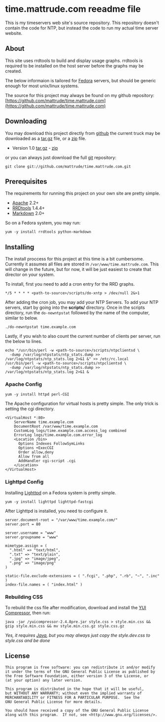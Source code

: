 # time.mattrude.com reeadme file
This is my timeservers web site's source repository.  This repository doesn't contain the code for NTP, but instead the code to run my actual time server website.

## About

This site uses rrdtools to build and display usage graphs.  rrdtools is required to be installed on the host server before the graphs may be created.

The below informaion is tailored for [Fedora](http://fedoraproject.org/) servers, but should be generic enough for most unix/linux systems.

The source for this project may always be found on my github repository: [https://github.com/mattrude/time.mattrude.com](https://github.com/mattrude/time.mattrude.com)

## Downloading

You may download this project directly from [github](https://github.com/mattrude/time.mattrude.com) the current truck may be downloaded as a [tar.gz](https://github.com/mattrude/time.mattrude.com/tarball/master) file, or a [zip](https://github.com/mattrude/time.mattrude.com/zipball/master) file.

* Version 1.0 [tar.gz](https://github.com/mattrude/time.mattrude.com/tarball/1.0) - [zip](https://github.com/mattrude/time.mattrude.com/zipball/1.0)

or you can always just download the full [git](http://git-scm.com) repository:

    git clone git://github.com/mattrude/time.mattrude.com.git

## Prerequisites
The requirements for running this project on your own site are pretty simple.

* [Apache](http://www.apache.org/) 2.2+
* [RRDtools](http://oss.oetiker.ch/rrdtool/doc/index.en.html) 1.4.4+
* [Markdown](http://daringfireball.net/projects/markdown/) 2.0+

So on a Fedora system, you may run:

    yum -y install rrdtools python-markdown

## Installing

The install proccess for this project at this time is a bit cumbersome.  Currently it assumes all files are stored in `/var/www/time.mattrude.com`.  This will change in the future, but for now, it will be just easiest to create that director on your system.

To install, first you need to add a cron entry for the RRD graphs.

    */5 * * * * <path-to-source>/scripts/do-xntp > /dev/null 2&>1

After adding the cron job, you may add your NTP Servers. To add your NTP servers, start by going into the **scripts/** directory.  Once in the scripts directory, run the `do-newntpstat` followed by the name of the computer, similar to below.

    ./do-newntpstat time.example.com

Lastly, if you wish to also count the current number of clients per server, run the below to lines.

    echo "/usr/bin/perl -w <path-to-source>/scripts/ntpclientsd \
      -dump /var/log/ntpstats/ntp_stats.dump >> /var/log/ntpstats/ntp_stats.log 2>&1 &" >> /etc/rc.local
    /usr/bin/perl -w <path-to-source>/scripts/ntpclientsd \
      -dump /var/log/ntpstats/ntp_stats.dump >> /var/log/ntpstats/ntp_stats.log 2>&1 &

### Apache Config

    yum -y install httpd perl-CGI

The Apache configuration for virtual hosts is pretty simple. The only trick is setting the cgi directory.

    <VirtualHost *:80>
        ServerName time.example.com
        DocumentRoot /var/www/time.example.com
        CustomLog logs/time.example.com.access_log combined
        ErrorLog logs/time.example.com.error_log
        <Location /bin>
          Options Indexes FollowSymLinks
          Options +ExecCGI
          Order allow,deny
          Allow from all
          AddHandler cgi-script .cgi
        </Location>
    </VirtualHost>

### Lighttpd Config

Installing [Lighttpd](http://www.lighttpd.net/) on a Fedora system is pretty simple.

    yum -y install lighttpd lighttpd-fastcgi

After Lighttpd is installed, you need to configure it.

    server.document-root = "/var/www/time.example.com/" 
    server.port = 80
    
    server.username = "www" 
    server.groupname = "www" 
    
    mimetype.assign = (
      ".html" => "text/html", 
      ".txt" => "text/plain",
      ".jpg" => "image/jpeg",
      ".png" => "image/png" 
    )
    
    static-file.exclude-extensions = ( ".fcgi", ".php", ".rb", "~", ".inc" )
    index-file.names = ( "index.html" )


### Rebuilding CSS

To rebuild the css file after modification, download and install the [YUI Compressor](https://github.com/yui/yuicompressor), then run:

    java -jar /yuicompressor-2.4.8pre.jar style.css > style.min.css && gzip style.min.css && mv style.min.css.gz style.css.gz

*Yes, it requires [Java](http://java.com), but you may always just copy the style.dev.css to style.css and be done*

## License

    This program is free software: you can redistribute it and/or modify
    it under the terms of the GNU General Public License as published by
    the Free Software Foundation, either version 3 of the License, or
    (at your option) any later version.
    
    This program is distributed in the hope that it will be useful,
    but WITHOUT ANY WARRANTY; without even the implied warranty of
    MERCHANTABILITY or FITNESS FOR A PARTICULAR PURPOSE.  See the
    GNU General Public License for more details.

    You should have received a copy of the GNU General Public License
    along with this program.  If not, see <http://www.gnu.org/licenses/>.
